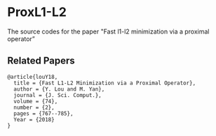 # ProxL1-L2
The source codes for the paper "Fast l1-l2 minimization via a proximal operator”





## Related Papers
```
@article{louY18, 
  title = {Fast L1-L2 Minimization via a Proximal Operator},
  author = {Y. Lou and M. Yan},
  journal = {J. Sci. Comput.},
  volume = {74},
  number = {2},
  pages = {767--785},
  Year = {2018}
}
```

